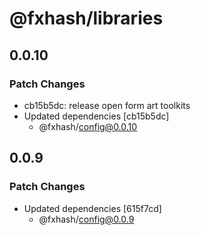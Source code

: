 # @fxhash/libraries

## 0.0.10

### Patch Changes

- cb15b5dc: release open form art toolkits
- Updated dependencies [cb15b5dc]
  - @fxhash/config@0.0.10

## 0.0.9

### Patch Changes

- Updated dependencies [615f7cd]
  - @fxhash/config@0.0.9
